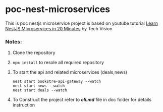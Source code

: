 # poc-nest-microservices


This is poc nestjs microservice project is based on youtube tutorial [Learn NestJS Microservices in 20 Minutes](https://www.youtube.com/watch?v=I8cs8fJYF_w&t=603s) by Tech Vision


### Notes:

1) Clone the repository
2) `npm install` to resole all required repository
3) To start the api and related microservices (deals,news)

    ```
    nest start bookstre-api-gateway --watch
    nest start news --watch
    nest start deals --watch
    ```
4) To Construct the project refer to ***cli.md*** file in doc folder for details instruction 
